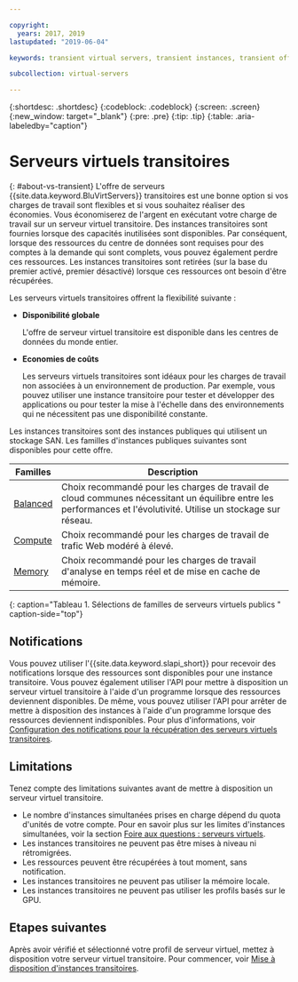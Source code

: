 ```yaml
---

copyright:
  years: 2017, 2019
lastupdated: "2019-06-04"

keywords: transient virtual servers, transient instances, transient offering, cost savings

subcollection: virtual-servers

---
```


{:shortdesc: .shortdesc}
{:codeblock: .codeblock}
{:screen: .screen}
{:new_window: target="_blank"}
{:pre: .pre}
{:tip: .tip}
{:table: .aria-labeledby="caption"}

# Serveurs virtuels transitoires
{: #about-vs-transient}
L'offre de serveurs {{site.data.keyword.BluVirtServers}} transitoires est une bonne option si vos charges de travail sont flexibles et si vous souhaitez réaliser des économies. Vous économiserez de l'argent en exécutant votre charge de travail sur un serveur virtuel transitoire. Des instances transitoires sont fournies lorsque des capacités inutilisées sont disponibles. Par conséquent, lorsque des ressources du centre de données sont requises pour des comptes à la demande qui sont complets, vous pouvez également perdre ces ressources. Les instances transitoires sont retirées (sur la base du premier activé, premier désactivé) lorsque ces ressources ont besoin d'être récupérées.   

Les serveurs virtuels transitoires offrent la flexibilité suivante :

* **Disponibilité globale**

    L'offre de serveur virtuel transitoire est disponible dans les centres de données du monde entier.

* **Economies de coûts**

    Les serveurs virtuels transitoires sont idéaux pour les charges de travail non associées à un environnement de production. Par exemple, vous pouvez utiliser une instance transitoire pour tester et développer des applications ou pour tester la mise à l'échelle dans des environnements qui ne nécessitent pas une disponibilité constante.

Les instances transitoires sont des instances publiques qui utilisent un stockage SAN. Les familles d'instances publiques suivantes sont disponibles pour cette offre. 

| Familles | Description                                                                                              |
| ----------------------- | -------------------------------------------------------------------------------------------------------- | 
| [Balanced](/docs/vsi?topic=virtual-servers-about-virtual-server-profiles#balanced) | Choix recommandé pour les charges de travail de cloud communes nécessitant un équilibre entre les performances et l'évolutivité. Utilise un stockage sur réseau.|
| [Compute](/docs/vsi?topic=virtual-servers-about-virtual-server-profiles#compute) | Choix recommandé pour les charges de travail de trafic Web modéré à élevé.|
| [Memory](/docs/vsi?topic=virtual-servers-about-virtual-server-profiles#memory)  | Choix recommandé pour les charges de travail d'analyse en temps réel et de mise en cache de mémoire. |
{: caption="Tableau 1. Sélections de familles de serveurs virtuels publics " caption-side="top"}

## Notifications
Vous pouvez utiliser l'{{site.data.keyword.slapi_short}} pour recevoir des notifications lorsque des ressources sont disponibles pour une instance transitoire. Vous pouvez également utiliser l'API pour mettre à disposition un serveur virtuel transitoire à l'aide d'un programme lorsque des ressources deviennent disponibles. De même, vous pouvez utiliser l'API pour arrêter de mettre à disposition des instances à l'aide d'un programme lorsque des ressources deviennent indisponibles. Pour plus d'informations, voir [Configuration des notifications pour la récupération des serveurs virtuels transitoires](/docs/vsi?topic=virtual-servers-configuring-notifications-for-reclaims-of-transient-virtual-servers#configuring-notifications-for-reclaims-of-transient-virtual-servers).  

## Limitations
Tenez compte des limitations suivantes avant de mettre à disposition un serveur virtuel transitoire.

* Le nombre d'instances simultanées prises en charge dépend du quota d'unités de votre compte. Pour en savoir plus sur les limites d'instances simultanées, voir la section [Foire aux questions : serveurs virtuels](/docs/vsi?topic=virtual-servers-faqs-virtual-servers#faqs-virtual-servers).
* Les instances transitoires ne peuvent pas être mises à niveau ni rétromigrées.
* Les ressources peuvent être récupérées à tout moment, sans notification.
* Les instances transitoires ne peuvent pas utiliser la mémoire locale.
* Les instances transitoires ne peuvent pas utiliser les profils basés sur le GPU.


## Etapes suivantes

Après avoir vérifié et sélectionné votre profil de serveur virtuel, mettez à disposition votre serveur virtuel transitoire. Pour commencer, voir [Mise à disposition d'instances transitoires](/docs/vsi?topic=virtual-servers-ordering-vs-transient#ordering-vs-transient).

